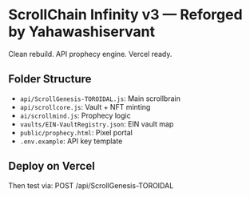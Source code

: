 # ScrollChain Infinity v3 — Reforged by Yahawashiservant

Clean rebuild. API prophecy engine. Vercel ready.

## Folder Structure
- `api/ScrollGenesis-TOROIDAL.js`: Main scrollbrain
- `api/scrollcore.js`: Vault + NFT minting
- `ai/scrollmind.js`: Prophecy logic
- `vaults/EIN-VaultRegistry.json`: EIN vault map
- `public/prophecy.html`: Pixel portal
- `.env.example`: API key template

## Deploy on Vercel

Then test via:
POST /api/ScrollGenesis-TOROIDAL

